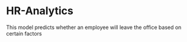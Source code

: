 # HR-Analytics
This model predicts whether an employee will leave the office based on certain factors
